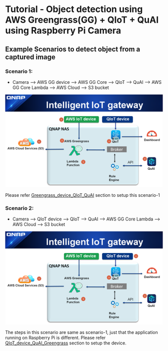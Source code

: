 # Tutorial - Object detection using AWS Greengrass(GG) + QIoT + QuAI using Raspberry Pi Camera

## Example Scenarios to detect object from a captured image 

### Scenario 1:
- Camera --> AWS GG device --> AWS GG Core --> QIoT --> QuAI --> AWS GG Core Lambda --> AWS Cloud --> S3 bucket

![](./Greengrass_device_QIoT_QuAI/images/scenario1.png)

Please refer [Greengrass_device_QIoT_QuAI](https://github.com/qnap-dev/qnap-qiot-sdks/tree/master/projects/AWSGreengrass-Integration-Scenarios/Greengrass_device_QIoT_QuAI/ "Greengrass_device_QIoT_QuAI") section to setup this scenario-1

### Scenario 2:
- Camera --> QIoT device --> QIoT --> QuAI --> AWS GG Core Lambda --> AWS Cloud --> S3 bucket

![](./Greengrass_device_QIoT_QuAI/images/scenario2.png)

The steps in this scenario are same as scenario-1, just that the application running on Raspberry Pi is different. Please refer [QIoT_device_QuAI_Greengrass](https://github.com/qnap-dev/qnap-qiot-sdks/tree/master/projects/AWSGreengrass-Integration-Scenarios/QIoT_device_QuAI_Greengrass/ "QIoT_device_QuAI_Greengrass") section to setup the device.
